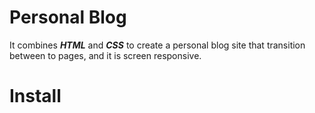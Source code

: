 # Personal Blog

It combines **_HTML_** and **_CSS_** to create a personal blog site that transition between to pages,
and it is screen responsive.

# Install

